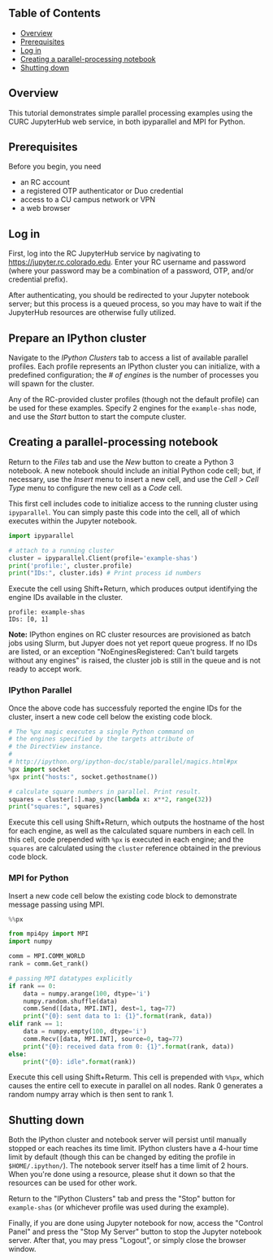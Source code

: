## Table of Contents
- [Overview](#overview)
- [Prerequisites](#prerequisites)
- [Log in](#log-in)
- [Creating a parallel-processing notebook](#creating-a-parallel-processing-notebook)
- [Shutting down](#shutting-down)

## Overview
This tutorial demonstrates simple parallel processing examples using the CURC JupyterHub web service, in both ipyparallel and MPI for Python.

## Prerequisites
Before you begin, you need
* an RC account
* a registered OTP authenticator or Duo credential
* access to a CU campus network or VPN
* a web browser

## Log in
First, log into the RC JupyterHub service by nagivating to https://jupyter.rc.colorado.edu. Enter your RC username and password (where your password may be a combination of a password, OTP, and/or credential prefix).

After authenticating, you should be redirected to your Jupyter notebook server; but this process is a queued process, so you may have to wait if the JupyterHub resources are otherwise fully utilized.

## Prepare an IPython cluster
Navigate to the _IPython Clusters_ tab to access a list of available parallel profiles. Each profile represents an IPython cluster you can initialize, with a predefined configuration; the _# of engines_ is the number of processes you will spawn for the cluster.

Any of the RC-provided cluster profiles (though not the default profile) can be used for these examples. Specify 2 engines for the `example-shas` node, and use the _Start_ button to start the compute cluster.

## Creating a parallel-processing notebook
Return to the _Files_ tab and use the _New_ button to create a Python 3 notebook. A new notebook should include an initial Python code cell; but, if necessary, use the _Insert_ menu to insert a new cell, and use the _Cell > Cell Type_ menu to configure the new cell as a _Code_ cell.

This first cell includes code to initialize access to the running cluster using `ipyparallel`. You can simply paste this code into the cell, all of which executes within the Jupyter notebook.

```python
import ipyparallel

# attach to a running cluster
cluster = ipyparallel.Client(profile='example-shas')
print('profile:', cluster.profile)
print("IDs:", cluster.ids) # Print process id numbers
```

Execute the cell using Shift+Return, which produces output identifying the engine IDs available in the cluster.

```
profile: example-shas
IDs: [0, 1]
```

**Note:** IPython engines on RC cluster resources are provisioned as batch jobs using Slurm, but Jupyer does not yet report queue progress. If no IDs are listed, or an exception "NoEnginesRegistered: Can't build targets without any engines" is raised, the cluster job is still in the queue and is not ready to accept work.

### IPython Parallel
Once the above code has successfuly reported the engine IDs for the cluster, insert a new code cell below the existing code block.

```python
# The %px magic executes a single Python command on
# the engines specified by the targets attribute of
# the DirectView instance.
#
# http://ipython.org/ipython-doc/stable/parallel/magics.html#px
%px import socket
%px print("hosts:", socket.gethostname())

# calculate square numbers in parallel. Print result.
squares = cluster[:].map_sync(lambda x: x**2, range(32))
print("squares:", squares)
```

Execute this cell using Shift+Return, which outputs the hostname of the host for each engine, as well as the calculated square numbers in each cell. In this cell, code prepended with `%px` is executed in each engine; and the `squares` are calculated using the `cluster` reference obtained in the previous code block.

### MPI for Python
Insert a new code cell below the existing code block to demonstrate message passing using MPI.

```python
%%px

from mpi4py import MPI
import numpy

comm = MPI.COMM_WORLD
rank = comm.Get_rank()

# passing MPI datatypes explicitly
if rank == 0:
    data = numpy.arange(100, dtype='i')
    numpy.random.shuffle(data)
    comm.Send([data, MPI.INT], dest=1, tag=77)
    print("{0}: sent data to 1: {1}".format(rank, data))
elif rank == 1:
    data = numpy.empty(100, dtype='i')
    comm.Recv([data, MPI.INT], source=0, tag=77)
    print("{0}: received data from 0: {1}".format(rank, data))
else:
    print("{0}: idle".format(rank))
```

Execute this cell using Shift+Returm. This cell is prepended with `%%px`, which causes the entire cell to execute in parallel on all nodes. Rank 0 generates a random numpy array which is then sent to rank 1.

## Shutting down
Both the IPython cluster and notebook server will persist until manually stopped or each reaches its time limit. IPython clusters have a 4-hour time limit by default (though this can be changed by editing the profile in `$HOME/.ipython/`). The notebook server itself has a time limit of 2 hours. When you're done using a resource, please shut it down so that the resources can be used for other work.

Return to the "IPython Clusters" tab and press the "Stop" button for `example-shas` (or whichever profile was used during the example).

Finally, if you are done using Jupyter notebook for now, access the "Control Panel" and press the "Stop My Server" button to stop the Jupyter notebook server. After that, you may press "Logout", or simply close the browser window.
